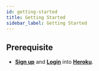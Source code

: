 ```yaml
---
id: getting-started
title: Getting Started
sidebar_label: Getting Started
---
```


## Prerequisite


 - **<u><a href="https://signup.heroku.com/" target="_blank">Sign up</a></u>** and **<u><a href="https://id.heroku.com/login" target="_blank">Login</a></u>** into **<u><a href="https://www.heroku.com/" target="_blank">Heroku</a></u>**.





